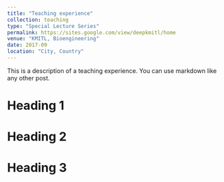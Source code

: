 ```yaml
---
title: "Teaching experience"
collection: teaching
type: "Special Lecture Series"
permalink: https://sites.google.com/view/deepkmitl/home
venue: "KMITL, Bioengineering"
date: 2017-09
location: "City, Country"
---
```


This is a description of a teaching experience. You can use markdown like any other post.

Heading 1
======

Heading 2
======

Heading 3
======